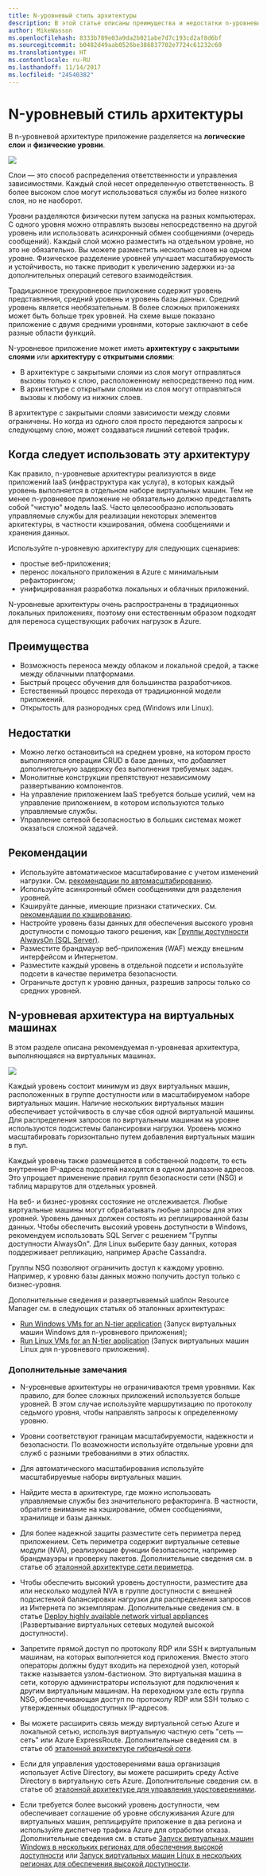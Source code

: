 ```yaml
---
title: N-уровневый cтиль архитектуры
description: В этой статье описаны преимущества и недостатки n-уровневых архитектур в Azure, а также рекомендации по работе с ними.
author: MikeWasson
ms.openlocfilehash: 8333b789e03a9da2b021abe7d7c193cd2af8d6bf
ms.sourcegitcommit: b0482d49aab0526be386837702e7724c61232c60
ms.translationtype: HT
ms.contentlocale: ru-RU
ms.lasthandoff: 11/14/2017
ms.locfileid: "24540382"
---
```

# <a name="n-tier-architecture-style"></a>N-уровневый cтиль архитектуры

В n-уровневой архитектуре приложение разделяется на **логические слои** и **физические уровни**. 

![](./images/n-tier-logical.svg)

Слои — это способ распределения ответственности и управления зависимостями. Каждый слой несет определенную ответственность. В более высоком слое могут использоваться службы из более низкого слоя, но не наоборот. 

Уровни разделяются физически путем запуска на разных компьютерах. С одного уровня можно отправлять вызовы непосредственно на другой уровень или использовать асинхронный обмен сообщениями (очередь сообщений). Каждый слой можно разместить на отдельном уровне, но это не обязательно. Вы можете разместить несколько слоев на одном уровне. Физическое разделение уровней улучшает масштабируемость и устойчивость, но также приводит к увеличению задержки из-за дополнительных операций сетевого взаимодействия. 

Традиционное трехуровневое приложение содержит уровень представления, средний уровень и уровень базы данных. Средний уровень является необязательным. В более сложных приложениях может быть больше трех уровней. На схеме выше показано приложение с двумя средними уровнями, которые заключают в себе разные области функций. 

N-уровневое приложение может иметь **архитектуру с закрытыми слоями** или **архитектуру с открытыми слоями**:

- В архитектуре с закрытыми слоями из слоя могут отправляться вызовы только к слою, расположенному непосредственно под ним. 
- В архитектуре с открытыми слоями из слоя могут отправляться вызовы к любому из нижних слоев. 

В архитектуре с закрытыми слоями зависимости между слоями ограничены. Но когда из одного слоя просто передаются запросы к следующему слою, может создаваться лишний сетевой трафик. 

## <a name="when-to-use-this-architecture"></a>Когда следует использовать эту архитектуру

Как правило, n-уровневые архитектуры реализуются в виде приложений IaaS (инфраструктура как услуга), в которых каждый уровень выполняется в отдельном наборе виртуальных машин. Тем не менее n-уровневое приложение не обязательно должно представлять собой "чистую" модель IaaS. Часто целесообразно использовать управляемые службы для реализации некоторых элементов архитектуры, в частности кэширования, обмена сообщениями и хранения данных.

Используйте n-уровневую архитектуру для следующих сценариев:

- простые веб-приложения; 
- перенос локального приложения в Azure с минимальным рефакторингом;
- унифицированная разработка локальных и облачных приложений.

N-уровневые архитектуры очень распространены в традиционных локальных приложениях, поэтому они естественным образом подходят для переноса существующих рабочих нагрузок в Azure.

## <a name="benefits"></a>Преимущества

- Возможность переноса между облаком и локальной средой, а также между облачными платформами.
- Быстрый процесс обучения для большинства разработчиков.
- Естественный процесс перехода от традиционной модели приложений.
- Открытость для разнородных сред (Windows или Linux).

## <a name="challenges"></a>Недостатки

- Можно легко остановиться на среднем уровне, на котором просто выполняются операции CRUD в базе данных, что добавляет дополнительную задержку без выполнения требуемых задач. 
- Монолитные конструкции препятствуют независимому развертыванию компонентов.
- На управление приложением IaaS требуется больше усилий, чем на управление приложением, в котором используются только управляемые службы. 
- Управление сетевой безопасностью в больших системах может оказаться сложной задачей.

## <a name="best-practices"></a>Рекомендации

- Используйте автоматическое масштабирование с учетом изменений нагрузки. См. [рекомендации по автомасштабированию][autoscaling].
- Используйте асинхронный обмен сообщениями для разделения уровней.
- Кэшируйте данные, имеющие признаки статических. См. [рекомендации по кэшированию][caching].
- Настройте уровень базы данных для обеспечения высокого уровня доступности с помощью такого решения, как [Группы доступности AlwaysOn (SQL Server)][sql-always-on].
- Разместите брандмауэр веб-приложения (WAF) между внешним интерфейсом и Интернетом.
- Разместите каждый уровень в отдельной подсети и используйте подсети в качестве периметра безопасности. 
- Ограничьте доступ к уровню данных, разрешив запросы только со средних уровней.

## <a name="n-tier-architecture-on-virtual-machines"></a>N-уровневая архитектура на виртуальных машинах

В этом разделе описана рекомендуемая n-уровневая архитектура, выполняющаяся на виртуальных машинах. 

![](./images/n-tier-physical.png)

Каждый уровень состоит минимум из двух виртуальных машин, расположенных в группе доступности или в масштабируемом наборе виртуальных машин. Наличие нескольких виртуальных машин обеспечивает устойчивость в случае сбоя одной виртуальной машины. Для распределения запросов по виртуальным машинам на уровне используются подсистемы балансировки нагрузки. Уровень можно масштабировать горизонтально путем добавления виртуальных машин в пул. 

Каждый уровень также размещается в собственной подсети, то есть внутренние IP-адреса подсетей находятся в одном диапазоне адресов. Это упрощает применение правил групп безопасности сети (NSG) и таблиц маршрутов для отдельных уровней.

На веб- и бизнес-уровнях состояние не отслеживается. Любые виртуальные машины могут обрабатывать любые запросы для этих уровней. Уровень данных должен состоять из реплицированной базы данных. Чтобы обеспечить высокий уровень доступности в Windows, рекомендуем использовать SQL Server с решением "Группы доступности AlwaysOn". Для Linux выберите базу данных, которая поддерживает репликацию, например Apache Cassandra. 

Группы NSG позволяют ограничить доступ к каждому уровню. Например, к уровню базы данных можно получить доступ только с бизнес-уровня.

Дополнительные сведения и развертываемый шаблон Resource Manager см. в следующих статьях об эталонных архитектурах:

- [Run Windows VMs for an N-tier application][n-tier-windows] (Запуск виртуальных машин Windows для n-уровневого приложения);
- [Run Linux VMs for an N-tier application][n-tier-linux] (Запуск виртуальных машин Linux для n-уровневого приложения).

### <a name="additional-considerations"></a>Дополнительные замечания

- N-уровневые архитектуры не ограничиваются тремя уровнями. Как правило, для более сложных приложений используется больше уровней. В этом случае используйте маршрутизацию по протоколу седьмого уровня, чтобы направлять запросы к определенному уровню.

- Уровни соответствуют границам масштабируемости, надежности и безопасности. По возможности используйте отдельные уровни для служб с разными требованиями в этих областях.

- Для автоматического масштабирования используйте масштабируемые наборы виртуальных машин.

- Найдите места в архитектуре, где можно использовать управляемые службы без значительного рефакторинга. В частности, обратите внимание на кэширование, обмен сообщениями, хранилище и базы данных. 

- Для более надежной защиты разместите сеть периметра перед приложением. Сеть периметра содержит виртуальные сетевые модули (NVA), реализующие функции безопасности, например брандмауэры и проверку пакетов. Дополнительные сведения см. в статье об [эталонной архитектуре сети периметра][dmz].

- Чтобы обеспечить высокий уровень доступности, разместите два или несколько модулей NVA в группе доступности с внешней подсистемой балансировки нагрузки для распределения запросов из Интернета по экземплярам. Дополнительные сведения см. в статье [Deploy highly available network virtual appliances][ha-nva] (Развертывание виртуальных сетевых модулей высокой доступности).

- Запретите прямой доступ по протоколу RDP или SSH к виртуальным машинам, на которых выполняется код приложения. Вместо этого операторы должны будут входить на переходной узел, который также называется узлом-бастионом. Это виртуальная машина в сети, которую администраторы используют для подключения к другим виртуальным машинам. На переходном узле есть группа NSG, обеспечивающая доступ по протоколу RDP или SSH только с утвержденных общедоступных IP-адресов.

- Вы можете расширить связь между виртуальной сетью Azure и локальной сетью, используя виртуальную частную сеть "сеть — сеть" или Azure ExpressRoute. Дополнительные сведения см. в статье об [эталонной архитектуре гибридной сети][hybrid-network].

- Если для управления удостоверениями ваша организация использует Active Directory, вы можете расширить среду Active Directory в виртуальную сеть Azure. Дополнительные сведения см. в статье об [эталонной архитектуре для управления удостоверениями][identity].

- Если требуется более высокий уровень доступности, чем обеспечивает соглашение об уровне обслуживания Azure для виртуальных машин, реплицируйте приложение в два региона и используйте диспетчер трафика Azure для отработки отказа. Дополнительные сведения см. в статье [Запуск виртуальных машин Windows в нескольких регионах для обеспечения высокой доступности][multiregion-windows] или [Запуск виртуальных машин Linux в нескольких регионах для обеспечения высокой доступности][multiregion-linux].

[autoscaling]: ../../best-practices/auto-scaling.md
[caching]: ../../best-practices/caching.md
[dmz]: ../../reference-architectures/dmz/index.md
[ha-nva]: ../../reference-architectures/dmz/nva-ha.md
[hybrid-network]: ../../reference-architectures/hybrid-networking/index.md
[identity]: ../../reference-architectures/identity/index.md
[multiregion-linux]: ../../reference-architectures/virtual-machines-linux/multi-region-application.md
[multiregion-windows]: ../../reference-architectures/virtual-machines-windows/multi-region-application.md
[n-tier-linux]: ../../reference-architectures/virtual-machines-linux/n-tier.md
[n-tier-windows]: ../../reference-architectures/virtual-machines-windows/n-tier.md
[sql-always-on]: /sql/database-engine/availability-groups/windows/always-on-availability-groups-sql-server